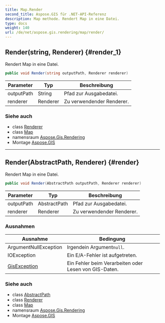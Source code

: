 ```yaml
---
title: Map.Render
second_title: Aspose.GIS für .NET-API-Referenz
description: Map methode. Rendert Map in eine Datei.
type: docs
weight: 140
url: /de/net/aspose.gis.rendering/map/render/
---
```

## Render(string, Renderer) {#render_1}

Rendert Map in eine Datei.

```csharp
public void Render(string outputPath, Renderer renderer)
```

| Parameter | Typ | Beschreibung |
| --- | --- | --- |
| outputPath | String | Pfad zur Ausgabedatei. |
| renderer | Renderer | Zu verwendender Renderer. |

### Siehe auch

* class [Renderer](../../renderer/)
* class [Map](../)
* namensraum [Aspose.Gis.Rendering](../../map/)
* Montage [Aspose.GIS](../../../)

---

## Render(AbstractPath, Renderer) {#render}

Rendert Map in eine Datei.

```csharp
public void Render(AbstractPath outputPath, Renderer renderer)
```

| Parameter | Typ | Beschreibung |
| --- | --- | --- |
| outputPath | AbstractPath | Pfad zur Ausgabedatei. |
| renderer | Renderer | Zu verwendender Renderer. |

### Ausnahmen

| Ausnahme | Bedingung |
| --- | --- |
| ArgumentNullException | Irgendein Argument`null`. |
| IOException | Ein E/A-Fehler ist aufgetreten. |
| [GisException](../../../aspose.gis/gisexception/) | Ein Fehler beim Verarbeiten oder Lesen von GIS-Daten. |

### Siehe auch

* class [AbstractPath](../../../aspose.gis/abstractpath/)
* class [Renderer](../../renderer/)
* class [Map](../)
* namensraum [Aspose.Gis.Rendering](../../map/)
* Montage [Aspose.GIS](../../../)


